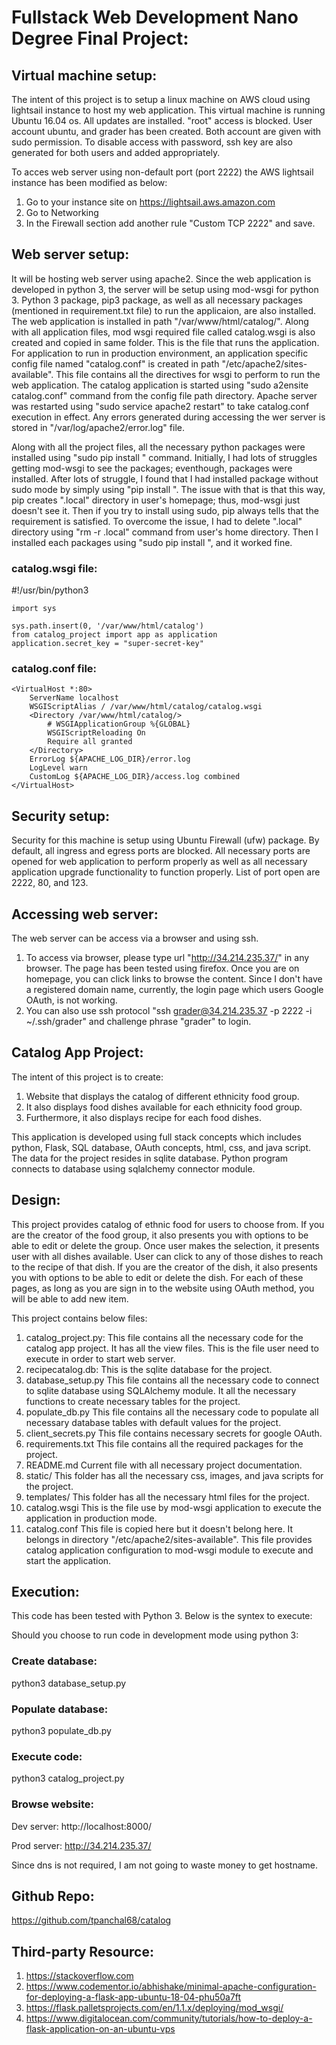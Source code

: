 # Fullstack Web Development Nano Degree Final Project:

## Virtual machine setup:

The intent of this project is to setup a linux machine on AWS cloud using lightsail instance to host my web application.
This virtual machine is running Ubuntu 16.04 os.  All updates are installed.
"root" access is blocked.  User account ubuntu, and grader has been created.  Both account are given with sudo permission.
To disable access with password, ssh key are also generated for both users and added appropriately.

To acces web server using non-default port (port 2222) the AWS lightsail instance has been modified as below:

 1. Go to your instance site on https://lightsail.aws.amazon.com
 2. Go to Networking
 3. In the Firewall section add another rule "Custom TCP 2222" and save.


## Web server setup:

It will be hosting web server using apache2.  Since the web application is developed in python 3,
the server will be setup using mod-wsgi for python 3.  Python 3 package, pip3 package, as well as
all necessary packages (mentioned in requirement.txt file) to run the applicaion, are also installed.
The web application is installed in path "/var/www/html/catalog/".  Along with all application files,
mod wsgi required file called catalog.wsgi is also created and copied in same folder.  This is the file
that runs the application.  For application to run in production environment, an application specific
config file named "catalog.conf" is created in path "/etc/apache2/sites-available".  This file contains
all the directives for wsgi to perform to run the web application.  The catalog application is started
using "sudo a2ensite catalog.conf" command from the config file path directory.  Apache server was
restarted using "sudo service apache2 restart" to take catalog.conf execution in effect.  Any errors generated
during accessing the wer server is stored in "/var/log/apache2/error.log" file.

Along with all the project files, all the necessary python packages were installed using "sudo pip install <package>"
command.  Initially, I had lots of struggles getting mod-wsgi to see the packages; eventhough, packages were
installed.  After lots of struggle, I found that I had installed package without sudo mode by simply using
"pip install <package>".  The issue with that is that this way, pip creates ".local" directory in user's homepage;
thus, mod-wsgi just doesn't see it.  Then if you try to install using sudo, pip always tells that the requirement
is satisfied.  To overcome the issue, I had to delete ".local" directory using "rm -r .local" command from
user's home directory.  Then I installed each packages using "sudo pip install <package>", and it worked fine.

### catalog.wsgi file:

#!/usr/bin/python3

```
import sys

sys.path.insert(0, '/var/www/html/catalog')
from catalog_project import app as application
application.secret_key = "super-secret-key"
```

### catalog.conf file:

```
<VirtualHost *:80>
	ServerName localhost
	WSGIScriptAlias / /var/www/html/catalog/catalog.wsgi
	<Directory /var/www/html/catalog/>
		# WSGIApplicationGroup %{GLOBAL}
		WSGIScriptReloading On
		Require all granted
	</Directory>
	ErrorLog ${APACHE_LOG_DIR}/error.log
	LogLevel warn
	CustomLog ${APACHE_LOG_DIR}/access.log combined
</VirtualHost>
```

## Security setup:

Security for this machine is setup using Ubuntu Firewall (ufw) package.  By default, all ingress and egress ports are blocked.
All necessary ports are opened for web application to perform properly as well as all necessary application upgrade
functionality to function properly.  List of port open are 2222, 80, and 123.


## Accessing web server:

The web server can be access via a browser and using ssh.

1. To access via browser, please type url "http://34.214.235.37/" in any browser.  The page has been tested using
firefox.  Once you are on homepage, you can click links to browse the content.  Since I don't have a
registered domain name, currently, the login page which users Google OAuth, is not working.
2. You can also use ssh protocol "ssh grader@34.214.235.37 -p 2222 -i ~/.ssh/grader" and challenge phrase "grader" to login.

## Catalog App Project:

The intent of this project is to create:

1. Website that displays the catalog of different ethnicity food group.
2. It also displays food dishes available for each ethnicity food group.
3. Furthermore, it also displays recipe for each food dishes.

This application is developed using full stack concepts which includes python, Flask, SQL database, OAuth concepts, html, css, and java script.  The data for the project resides in sqlite database.  Python program connects to database using sqlalchemy connector module.

## Design:

This project provides catalog of ethnic food for users to choose from.  If you are the creator of the food group, it also presents you with options to be able to edit or delete the group.  Once user makes the selection, it presents user with all dishes available.  User can click to any of those dishes to reach to the recipe of that dish.  If you are the creator of the dish, it also presents you with options to be able to edit or delete the dish.  For each of these pages, as long as you are sign in to the website using OAuth method, you will be able to add new item.

This project contains below files:

1. catalog_project.py:
    This file contains all the necessary code for the catalog app project.  It has all the view files.  This is the file user need to execute in order to start web server.
2. recipecatalog.db:
    This is the sqlite database for the project.
3. database_setup.py
    This file contains all the necessary code to connect to sqlite database using SQLAlchemy module. It all the necessary functions to create necessary tables for the project.
4. populate_db.py
    This file contains all the necessary code to populate all necessary database tables with default values for the project.
5. client_secrets.py
    This file contains necessary secrets for google OAuth.
6. requirements.txt
    This file contains all the required packages for the project.
7. README.md
    Current file with all necessary project documentation.
8. static/
    This folder has all the necessary css, images, and java scripts for the project.
9. templates/
    This folder has all the necessary html files for the project.
10. catalog.wsgi
    This is the file use by mod-wsgi application to execute the application in production mode.
11. catalog.conf
    This file is copied here but it doesn't belong here.  It belongs in directory "/etc/apache2/sites-available".
    This file provides catalog application configuration to mod-wsgi module to execute and start the application.


## Execution:

This code has been tested with Python 3.  Below is the syntex to execute:

Should you choose to run code in development mode using python 3:

### Create database:

python3 database_setup.py

### Populate database:

python3 populate_db.py

### Execute code:

python3 catalog_project.py

### Browse website:

Dev server: http://localhost:8000/

Prod server: http://34.214.235.37/

Since dns is not required, I am not going to waste money to get hostname.

## Github Repo:
https://github.com/tpanchal68/catalog

## Third-party Resource:
1. https://stackoverflow.com
2. https://www.codementor.io/abhishake/minimal-apache-configuration-for-deploying-a-flask-app-ubuntu-18-04-phu50a7ft
3. https://flask.palletsprojects.com/en/1.1.x/deploying/mod_wsgi/
4. https://www.digitalocean.com/community/tutorials/how-to-deploy-a-flask-application-on-an-ubuntu-vps
